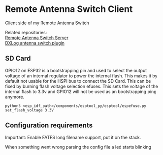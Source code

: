 # Remote Antenna Switch Client
Client side of my Remote Antenna Switch

Related repositories: \
[Remote Antenna Switch Server](https://github.com/dkoole/antenna_switch_server) \
[DXLog antenna switch plugin](https://github.com/dkoole/DXLogAntennaSwitch)

## SD Card
GPIO12 on ESP32 is a bootstrapping pin and used to select the output voltage of an internal regulator to power the internal flash. This makes it by default not usable for the HSPI bus to connect the SD Card. This can be fixed by burning flash voltage selection efuses. This sets the voltage of the internal flash to 3.3v and GPIO12 will not be used as an bootstrapping ping anymore.

`python3 <esp_idf_path>/components/esptool_py/esptool/espefuse.py set_flash_voltage 3.3V`

## Configuration requirements
Important: Enable FATFS long filename support, put it on the stack.

When something went wrong parsing the config file a led starts blinking